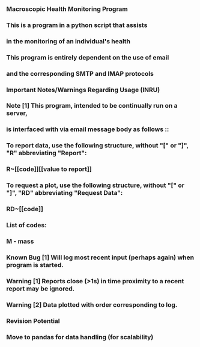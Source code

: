 ###												                      ###
###		Macroscopic Health Monitoring Program	    ###
###												                      ###

###
###	This is a program in a python script that assists
###	in the monitoring of an individual's health 
###	
###	This program is entirely dependent on the use of email
###	and the corresponding SMTP and IMAP protocols
###

###
### Important Notes/Warnings Regarding Usage (INRU)
###
###		Note	[1]	This program, intended to be continually run on a server, 
###					is interfaced with via email message body as follows ::
###
###						To report data, use the following structure, without "[" or "]", "R" abbreviating "Report":
###								R~[[code]][[value to report]]
###
###						To request a plot, use the following structure, without "[" or "]", "RD" abbreviating "Request Data":
###								RD~[[code]]
###				
###						List of codes:
###						M 	-	mass
###
###
###		Known Bug	[1]	Will log most recent input (perhaps again) when program is started.
###
###		Warning	[1]	Reports close (>1s) in time proximity to a recent report may be ignored.
###		Warning [2] Data plotted with order corresponding to log.
###

###
###	Revision Potential
###
###		Move to pandas for data handling (for scalability)
###
